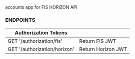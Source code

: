 accounts app for FIS HORIZON API

### ENDPOINTS

|Authorization Tokens     |                     |
|-------------------------|---------------------|
|GET '/authorization/fis' | Return FIS JWT|
|GET '/authorization/horizon'| Return Horizon JWT|


